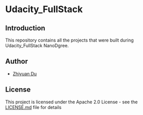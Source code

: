 # Udacity_FullStack

## Introduction
This repository contains all the projects that were built during Udacity_FullStack NanoDgree.

## Author

* [Zhiyuan Du](https://github.com/lYesterdaYl)

## License

This project is licensed under the Apache 2.0 License - see the [LICENSE.md](LICENSE.md) file for details